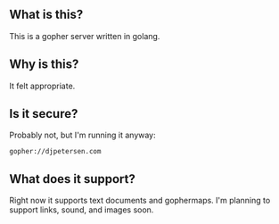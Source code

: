 ## What is this?

This is a gopher server written in golang.

## Why is this?

It felt appropriate.

## Is it secure?

Probably not, but I'm running it anyway: 

```
gopher://djpetersen.com
```

## What does it support?

Right now it supports text documents and gophermaps. I'm planning to support links, sound, and images soon.